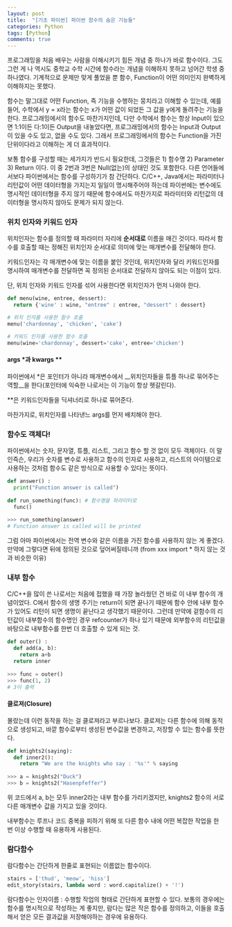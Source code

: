 ```yaml
---
layout: post
title:  "[기초 파이썬] 파이썬 함수의 숨은 기능들"
categories: Python
tags: [Python]
comments: true
---
```


프로그래밍을 처음 배우는 사람을 이해시키기 힘든 개념 중 하나가 바로 함수이다. 그도 그런 게 나 역시도 중학교 수학 시간에 함수라는 개념을 이해하지 못하고 넘어간 학생 중 하나였다. 기계적으로 문제만 맞게 풀었을 뿐 함수, Function이 어떤 의미인지 완벽하게 이해하지는 못했다.  

함수는 말그대로 어떤 Function, 즉 기능을 수행하는 뭉치라고 이해할 수 있는데, 예를 들어, 수학에서 y = x라는 함수는 x가 어떤 값이 되었든 그 값을 y에게 돌려주는 기능을 한다. 프로그래밍에서의 함수도 마찬가지인데, 다만 수학에서 함수는 항상 Input이 있으면 1:1이든 다:1이든 Output을 내놓았다면, 프로그래밍에서의 함수는 Input과 Output이 있을 수도 있고, 없을 수도 있다. 그래서 프로그래밍에서의 함수는 Function을 가진 단위이다라고 이해하는 게 더 효과적이다.  

보통 함수를 구성할 때는 세가지가 반드시 필요한데, 그것들은 1) 함수명 2) Parameter 3) Return 이다. 이 중 2번과 3번은 Null(없는)의 상태인 것도 포함한다. 다른 언어들에서보다 파이썬에서는 함수를 구성하기가 참 간단하다. C/C++, Java에서는 파라미터나 리턴값이 어떤 데이터형을 가지는지 일일이 명시해주어야 하는데 파이썬에는 변수에도 명시적인 데이터형을 주지 않기 때문에 함수에서도 마찬가지로 파라미터와 리턴값의 데이터형을 명시하지 않아도 문제가 되지 않는다.  


### 위치 인자와 키워드 인자
위치인자는 함수를 정의할 때 파라미터 자리에 __순서대로__ 이름을 매긴 것이다. 따라서 함수를 호출할 때는 정해진 위치인자 순서대로 의미에 맞는 매개변수를 전달해야 한다.  

키워드인자는 각  매개변수에 맞는 이름을 붙인 것인데, 위치인자와 달리 키워드인자를 명시하여 매개변수를 전달하면 꼭 정의된 순서대로 전달하지 않아도 되는 이점이 있다.  

단, 위치 인자와 키워드 인자를 섞어 사용한다면 위치인자가 먼저 나와야 한다.  

~~~python
def menu(wine, entree, dessert):
  return {'wine' : wine, "entree" : entree, "dessert" : dessert}

# 위치 인자를 사용한 함수 호출
menu('chardonnay', 'chicken', 'cake')

# 키워드 인자를 사용한 함수 호출
menu(wine='chardonnay', dessert='cake', entree='chicken')
~~~

####  args \*과 kwargs \*\*
파이썬에서 *은 포인터가 아니라 매개변수에서 __위치인자들을 튜플 하나로 묶어주는 역할__을 한다(포인터에 익숙한 나로서는 이 기능이 항상 헷갈린다).  

**은 키워드인자들을 딕셔너리로 하나로 묶어준다.  

마찬가지로, 위치인자를 나타낸느 args를 먼저 배치해야 한다.  


### 함수도 객체다!
파이썬에서는 숫자, 문자열, 튜플, 리스트, 그리고 함수 할 것 없이 모두 객체이다. 이 말인즉슨, 우리가 숫자를 변수로 사용하고 함수의 인자로 사용하고, 리스트의 아이템으로 사용하는 것처럼 함수도 같은 방식으로 사용할 수 있다는 뜻이다. 

~~~python
def answer() :
  print("Function answer is called")
  
def run_something(func): # 함수명을 파라미터로
  func()
  
>>> run_something(answer)
# Function answer is called will be printed
~~~

그럼 아마  파이썬에서는 전역 변수와 같은 이름을 가진 함수를 사용하지 않는 게 좋겠다. 만약에 그렇다면 뒤에 정의된 것으로 덮어써질테니까 (from xxx import * 하지 않는 것과 비슷한 이유)

### 내부 함수
C/C++을 많이 쓴 나로서는 처음에 접했을 때 가장 놀라웠던 건 바로 이 내부 함수의 개념이었다. C에서 함수의 생명 주기는 return이 되면 끝나기 때문에 함수 안에 내부 함수가 있어도 리턴이 되면 생명이 끝난다고 생각했기 때문이다. 그런데 만약에 겉함수의 리턴값이 내부함수의 함수명인 경우 refcounter가 하나 있기 때문에 외부함수의 리턴값을 바탕으로 내부함수를 한번 더 호출할 수 있게 되는 것.

~~~python
def outer() :
  def add(a, b):
    return a+b
  return inner
  
>>> func = outer()
>>> func(1, 2)
# 3이 출력
~~~
#### 클로져(Closure)
몰랐는데 이런 동작을 하는 걸 클로져라고 부르나보다. 클로져는 다른 함수에 의해 동적으로 생성되고, 바깥 함수로부터 생성된 변수값을 변경하고, 저장할 수 있는 함수를 뜻한다.

~~~python
def knights2(saying):
  def inner2():
    return "We are the knights who say : '%s'" % saying
    
>>> a = knights2("Duck") 
>>> b = knights2("Hasenpfeffer")
~~~

위 코드에서 a, b는 모두 inner2라는 내부 함수를 가리키겠지만, knights2 함수의 서로 다른 매개변수 값을 가지고 있을 것이다.  

내부함수는 루프나 코드 중복을 피하기 위해 또 다른 함수 내에 어떤 복잡한 작업을 한 번 이상 수행할 때 유용하게 사용된다.

### 람다함수
람다함수는 간단하게 한줄로 표현되는 이름없는 함수이다.
~~~python
stairs = ['thud', 'meow', 'hiss']
edit_story(stairs, lambda word : word.capitalize() + '!')
~~~
람다함수는  인자이름 : 수행할 작업의 형태로 간단하게 표현할 수 있다. 보통의 경우에는 함수를 명시적으로 작성하는 게 좋지만, 람다는 많은 작은 함수를 정의하고, 이들을 호출해서 얻은 모든 결과값을 저장해야하는 경우에 유용하다.